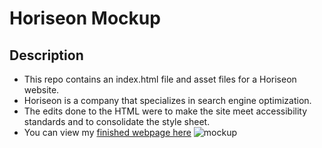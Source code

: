 # Horiseon Mockup

## Description
* This repo contains an index.html file and asset files for a Horiseon website. 
* Horiseon is a company that specializes in search engine optimization.
* The edits done to the HTML were to make the site meet accessibility standards and to consolidate the style sheet.
* You can view my [finished webpage here](https://kelbach.github.io/week1submission/)
![mockup](https://user-images.githubusercontent.com/87092340/131017170-7e4832cd-921f-4a7a-8fd9-054aafd9e588.png)


